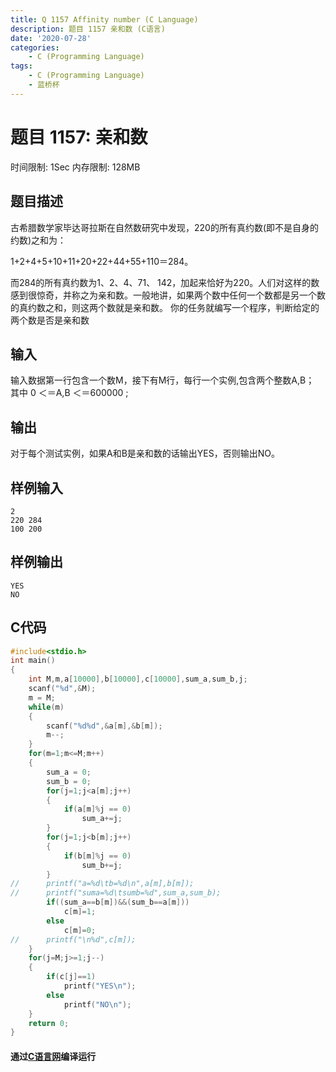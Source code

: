 ```yaml
---
title: Q 1157 Affinity number (C Language)
description: 题目 1157 亲和数 (C语言)
date: '2020-07-28'
categories:
    - C (Programming Language)
tags:
    - C (Programming Language)
    - 蓝桥杯
---
```


# 题目 1157: 亲和数
时间限制: 1Sec 内存限制: 128MB
## 题目描述
古希腊数学家毕达哥拉斯在自然数研究中发现，220的所有真约数(即不是自身的约数)之和为：

1+2+4+5+10+11+20+22+44+55+110＝284。

而284的所有真约数为1、2、4、71、 142，加起来恰好为220。人们对这样的数感到很惊奇，并称之为亲和数。一般地讲，如果两个数中任何一个数都是另一个数的真约数之和，则这两个数就是亲和数。
你的任务就编写一个程序，判断给定的两个数是否是亲和数
## 输入
输入数据第一行包含一个数M，接下有M行，每行一个实例,包含两个整数A,B； 其中 0 ＜＝A,B ＜＝600000 ;
## 输出
对于每个测试实例，如果A和B是亲和数的话输出YES，否则输出NO。
## 样例输入
```
2
220 284
100 200
```
## 样例输出
```
YES
NO
```
## C代码
```c
#include<stdio.h>
int main()
{
	int M,m,a[10000],b[10000],c[10000],sum_a,sum_b,j;
	scanf("%d",&M); 
	m = M;
	while(m)
	{
		scanf("%d%d",&a[m],&b[m]);
		m--;
	}
	for(m=1;m<=M;m++)
	{
		sum_a = 0;
		sum_b = 0;
		for(j=1;j<a[m];j++)
		{
			if(a[m]%j == 0)
				sum_a+=j;
		}
		for(j=1;j<b[m];j++)
		{
			if(b[m]%j == 0)
				sum_b+=j;
		}
//		printf("a=%d\tb=%d\n",a[m],b[m]);
//		printf("suma=%d\tsumb=%d",sum_a,sum_b);
		if((sum_a==b[m])&&(sum_b==a[m]))
			c[m]=1;
		else
			c[m]=0;
//		printf("\n%d",c[m]);
	}
	for(j=M;j>=1;j--)
	{
		if(c[j]==1)
			printf("YES\n");
		else
			printf("NO\n");
	}
	return 0;
}
```
#### 通过[C语言网](https://www.dotcpp.com/)编译运行